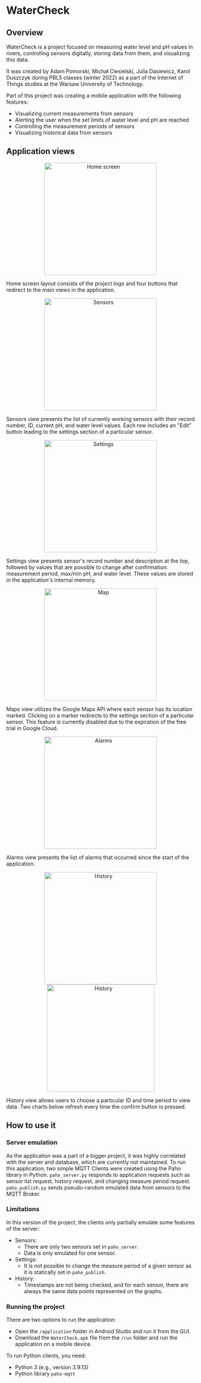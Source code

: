 # WaterCheck

## Overview

WaterCheck is a project focused on measuring water level and pH values in rivers, controlling sensors digitally, storing data from them, and visualizing this data.

It was created by Adam Pomorski, Michał Ciesielski, Julia Dasiewicz, Karol Duszczyk during PBL5 classes (winter 2022) as a part of the Internet of Things studies at the Warsaw University of Technology.

Part of this project was creating a mobile application with the following features:
- Visualizing current measurements from sensors
- Alerting the user when the set limits of water level and pH are reached
- Controlling the measurement periods of sensors
- Visualizing historical data from sensors

## Application views

<p align="center">
    <img src="img/home_screen.png" alt="Home screen" width="300"/>
</p>

Home screen layout consists of the project logo and four buttons that redirect to the main views in the application.

<p align="center">
    <img src="img/sensors.png" alt="Sensors" width="300"/>
</p>

Sensors view presents the list of currently working sensors with their record number, ID, current pH, and water level values. Each row includes an "Edit" button leading to the settings section of a particular sensor.

<p align="center">
    <img src="img/settings.png" alt="Settings" width="300"/>
</p>

Settings view presents sensor's record number and description at the top, followed by values that are possible to change after confirmation: measurement period, max/min pH, and water level. These values are stored in the application's internal memory.

<p align="center">
    <img src="img/map.png" alt="Map" width="300"/>
</p>

Maps view utilizes the Google Maps API where each sensor has its location marked. Clicking on a marker redirects to the settings section of a particular sensor. This feature is currently disabled due to the expiration of the free trial in Google Cloud.

<p align="center">
    <img src="img/alarms.png" alt="Alarms" width="300"/>
</p>

Alarms view presents the list of alarms that occurred since the start of the application.

<p align="center">
    <img src="img/history1.png" alt="History" width="300"/>
    <img src="img/history2.png" alt="History" width="287"/>
</p>

History view allows users to choose a particular ID and time period to view data. Two charts below refresh every time the confirm button is pressed.

## How to use it

### Server emulation

As the application was a part of a bigger project, it was highly correlated with the server and database, which are currently not maintained. To run this application, two simple MQTT Clients were created using the Paho library in Python. `paho_server.py` responds to application requests such as sensor list request, history request, and changing measure period request. `paho_publish.py` sends pseudo-random emulated data from sensors to the MQTT Broker.

### Limitations

In this version of the project, the clients only partially emulate some features of the server:
- Sensors:
  - There are only two sensors set in `paho_server`.
  - Data is only emulated for one sensor.
- Settings:
  - It is not possible to change the measure period of a given sensor as it is statically set in `paho_publish`.
- History:
  - Timestamps are not being checked, and for each sensor, there are always the same data points represented on the graphs.

### Running the project

There are two options to run the application:
- Open the `/application` folder in Android Studio and run it from the GUI.
- Download the `WaterCheck.apk` file from the `/run` folder and run the application on a mobile device.

To run Python clients, you need:
- Python 3 (e.g., version 3.9.13)
- Python library `paho-mqtt`
